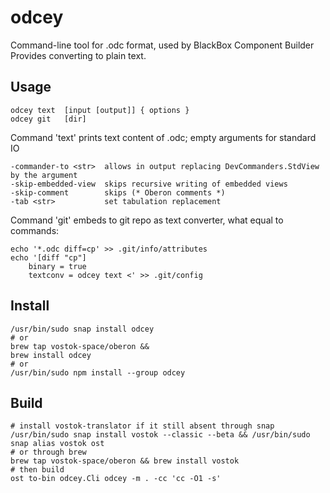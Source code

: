 # odcey
Command-line tool for .odc format, used by BlackBox Component Builder
Provides converting to plain text.

## Usage
    odcey text  [input [output]] { options }
    odcey git   [dir]

Command 'text' prints text content of .odc; empty arguments for standard IO

    -commander-to <str>  allows in output replacing DevCommanders.StdView by the argument
    -skip-embedded-view  skips recursive writing of embedded views
    -skip-comment        skips (* Oberon comments *)
    -tab <str>           set tabulation replacement

Command 'git' embeds to git repo as text converter, what equal to commands:

    echo '*.odc diff=cp' >> .git/info/attributes
    echo '[diff "cp"]
    	binary = true
    	textconv = odcey text <' >> .git/config

## Install
    /usr/bin/sudo snap install odcey
    # or
    brew tap vostok-space/oberon &&
    brew install odcey
    # or
    /usr/bin/sudo npm install --group odcey

## Build
    # install vostok-translator if it still absent through snap
    /usr/bin/sudo snap install vostok --classic --beta && /usr/bin/sudo snap alias vostok ost
    # or through brew
    brew tap vostok-space/oberon && brew install vostok
    # then build
    ost to-bin odcey.Cli odcey -m . -cc 'cc -O1 -s'
